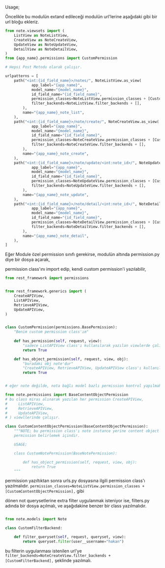 Usage;

Öncelikle bu modulün extand edileceği modulün url'lerine aşağıdaki gibi bir url bloğu ekleriz.

```python
from note.viewsets import (
    ListView as NoteListView,
    CreateView as NoteCreateView,
    UpdateView as NoteUpdateView,
    DetailView as NoteDetailView,
)
from {app_name}.permissions import CustomPermission

# Hepsi Post Metodu olarak çalışır.

urlpatterns = [
    path("<int:{id_field_name}>/notes/", NoteListView.as_view(
            app_label="{app_name}",
            model_name="{model_name}",
            id_field_name="{id_field_name}",
            permission_classes=NoteListView.permission_classes + [CustomPermission],
            filter_backends=NoteListView.filter_backends + [],
        ),
        name="{app_name}_note_list",
    ),
    path("<int:{id_field_name}>/note/create/", NoteCreateView.as_view(
            app_label="{app_name}",
            model_name="{model_name}",
            id_field_name="{id_field_name}",
            permission_classes=NoteCreateView.permission_classes + [CustomPermission],
            filter_backends=NoteCreateView.filter_backends + [],
        ),
        name="{app_name}_note_create",
    ),
    path("<int:{id_field_name}>/note/update/<int:note_id>/", NoteUpdateView.as_view(
            app_label="{app_name}",
            model_name="{model_name}",
            id_field_name="{id_field_name}",
            permission_classes=NoteUpdateView.permission_classes + [CustomPermission],
            filter_backends=NoteUpdateView.filter_backends + [],
        ),
        name="{app_name}_note_update",
    ),
    path("<int:{id_field_name}>/note/detail/<int:note_id>/", NoteDetailView.as_view(
            app_label="{app_name}",
            model_name="{model_name}",
            id_field_name="{id_field_name}",
            permission_classes=NoteDetailView.permission_classes + [CustomPermission],
            filter_backends=NoteDetailView.filter_backends + [],
        ),
        name="{app_name}_note_detail",
    ),
]
```

Eğer Module özel permission sınıfı gerekirse, modulün altında permission.py diye bir dosya açarak,

permission class'ını import edip, kendi custom permission'i yazılabilir,


```python
from rest_framework import permissions


from rest_framework.generics import (
    CreateAPIView,
    ListAPIView,
    RetrieveAPIView,
    UpdateAPIView,
)


class CustomPermission(permissions.BasePermission):
    "Benim custom permission class'ım"
    
    def has_permission(self, request, view):
        "sadece ListAPIView class'ı kullanılarak yazılan viewlerde çalışır"
        return True

    def has_object_permission(self, request, view, obj):
        "buradaki obj note'dur"
        "CreateAPIView, RetrieveAPIView, UpdateAPIView class'ı kullanılarak yazılan viewlerde çalışır"
        return True


# eğer note değilde, nota bağlı model bazlı permission kontrol yapılmak isteniyor ise

from note.permissions import BaseContentObjectPermission
# bu class miras alınarak yazılan her permission CreateAPIView,
#     ListAPIView,
#     RetrieveAPIView,
#     UpdateAPIView,
# ) viewllerinde çalışır.

class CustomContentObjectPermission(BaseContentObjectPermission):
    """NOTE; bu permission class'ı note instance yerine content object de
    permission belirlemek içindir.

    USAGE;

    class CustomNotePermission(BaseNotePermission):

        def has_object_permission(self, request, view, obj):
            return True
    """


```

permission yazıltıktan sonra urls.py dosyasına ilgili permission class'ı yazılmalıdır.
`permission_classes=NoteListView.permission_classes + [CustomContentObjectPermission],`
gibi


dönen not querysetlerine extra filter uygulanmak isteniyor ise, filters.py adında bir dosya açılmalı, ve aşağıdakine benzer bir class yazılmalıdır.

```python

from note.models import Note

class CustomFilterBackend:

    def filter_queryset(self, request, queryset, view):
        return queryset.filter(user__username="hakan")

```

bu filterin uygulanması istenilen url'ye `filter_backends=NoteCreateView.filter_backends + [CustomFilterBackend],` şeklinde yazılmalı.
